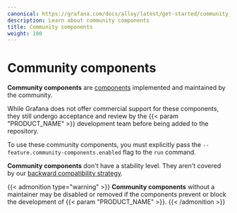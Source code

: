 ```yaml
---
canonical: https://grafana.com/docs/alloy/latest/get-started/community_components/
description: Learn about community components
title: Community components
weight: 100
---
```


# Community components

__Community components__ are [components][Components] implemented and maintained by the community.

While Grafana does not offer commercial support for these components, they still undergo acceptance and review by the {{< param "PRODUCT_NAME" >}} development team before being added to the repository.

To use these community components, you must explicitly pass the `--feature.community-components.enabled` flag to the `run` command.

__Community components__ don't have a stability level. They aren't covered by our [backward compatibility strategy][backward-compatibility].

{{< admonition type="warning" >}}
__Community components__ without a maintainer may be disabled or removed if the components prevent or block the development of {{< param "PRODUCT_NAME" >}}.
{{< /admonition >}}

[Components]: ../components/
[backward-compatibility]: ../../introduction/backward-compatibility/